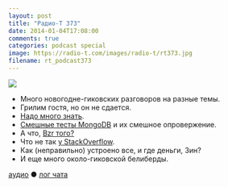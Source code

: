 ```yaml
---
layout: post
title: "Радио-Т 373"
date: 2014-01-04T17:08:00
comments: true
categories: podcast special
image: https://radio-t.com/images/radio-t/rt373.jpg
filename: rt_podcast373
---
```

![](https://radio-t.com/images/radio-t/rt373.jpg)

* Много новогодне-гиковских разговоров на разные темы.
* Грилим гостя, но он не сдается.
* [Надо много знать](http://blog.pluralsight.com/more-programming-languages-more-money).
* [Смешные тесты MongoDB](http://goo.gl/HxRFHa) и их смешное опровержение.
* А что, [Bzr того?](https://lists.gnu.org/archive/html/emacs-devel/2014-01/msg00005.html)
* Что не так [у StackOverflow](http://michael.richter.name/blogs/why-i-no-longer-contribute-to-stackoverflow/).
* Как (неправильно) устроено все, и где деньги, Зин?
* И еще много около-гиковской белиберды.


[аудио](http://cdn.radio-t.com/rt_podcast373.mp3) ● [лог чата](http://chat.radio-t.com/logs/radio-t-373.html)
<audio src="http://cdn.radio-t.com/rt_podcast373.mp3" preload="none"></audio>
